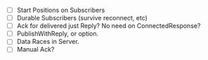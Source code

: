 
- [ ] Start Positions on Subscribers
- [ ] Durable Subscribers (survive reconnect, etc)
- [ ] Ack for delivered just Reply? No need on ConnectedResponse?
- [ ] PublishWithReply, or option.
- [ ] Data Races in Server.
- [ ] Manual Ack?
